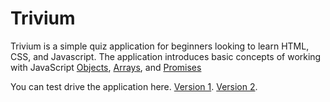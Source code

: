 # Trivium

<p>
    Trivium is a simple quiz application for beginners looking to learn
    HTML, CSS, and Javascript. The application introduces basic concepts
    of working with JavaScript
    <a
        rel="noopener"
        href="https://developer.mozilla.org/en-US/docs/Web/JavaScript/Guide/Working_with_objects"
        target="_blank"
        >Objects</a
    >,
    <a
        rel="noopener"
        href="https://developer.mozilla.org/en-US/docs/Web/JavaScript/Reference/Global_Objects/Array"
        target="_blank"
        >Arrays</a
    >, and
    <a
        rel="noopener"
        href="https://developer.mozilla.org/en-US/docs/Web/JavaScript/Reference/Global_Objects/Promise"
        target="_blank"
        >Promises</a
    >
</p>
<p>
    You can test drive the application here.
    <a href="https://xnodeoncode.github.io/trivium/v1/index.html" target="_blank">Version 1</a>.
    <a href="https://xnodeoncode.github.io/trivium/v2/index.html" target="_blank">Version 2</a>.
</p>
